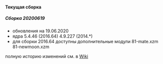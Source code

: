 
#### Текущая сборка
##### Сборка 20200619

* обновления на 19.06.2020
* ядра 5.4.46 (2016.64) 4.9.227 (2014.*)
* для сборки 2016.64 доступны дополнительные модули 81-mate.xzm 81-newmoon.xzm

полную историю изменений см. в [Wiki](https://github.com/magos-linux/magos-linux/wiki/История)
